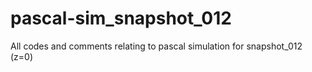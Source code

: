 # pascal-sim_snapshot_012
All codes and comments relating to pascal simulation for snapshot_012 (z=0) 
